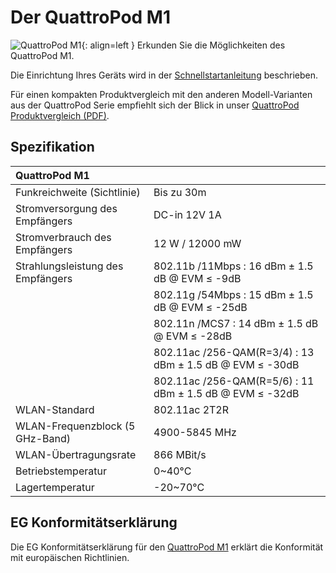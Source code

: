 # Der QuattroPod M1 

![QuattroPod M1][1]{: align=left } Erkunden Sie die Möglichkeiten des QuattroPod M1. 

Die Einrichtung Ihres Geräts wird in der [Schnellstartanleitung](quickstart.md) beschrieben. 

Für einen kompakten Produktvergleich mit den anderen Modell-Varianten aus der QuattroPod Serie empfiehlt sich der Blick in unser [QuattroPod Produktvergleich (PDF)][3].

  [1]: /assets/img/quattropod.m1.png
  [2]: https://www.quattropod.de/m1.php
  [3]: https://download.stueber.de/doc/de/quattropod/quattropod.produktvergleich.de.pdf
  
## Spezifikation

| QuattroPod M1 | |
| :---- | :---- |
| Funkreichweite (Sichtlinie) | Bis zu 30m |
| Stromversorgung des Empfängers | DC-in 12V 1A |
| Stromverbrauch des Empfängers | 12 W / 12000 mW |
| Strahlungsleistung des Empfängers | 802.11b /11Mbps : 16 dBm ± 1.5 dB @ EVM ≤ -9dB |
|  | 802.11g /54Mbps : 15 dBm ± 1.5 dB @ EVM ≤ -25dB |
|  | 802.11n /MCS7 : 14 dBm ± 1.5 dB @ EVM ≤ -28dB |
|  | 802.11ac /256-QAM(R=3/4) : 13 dBm ± 1.5 dB @ EVM ≤ -30dB |
|  | 802.11ac /256-QAM(R=5/6) : 11 dBm ± 1.5 dB @ EVM ≤ -32dB |
| WLAN-Standard | 802.11ac 2T2R | 
| WLAN-Frequenzblock (5 GHz-Band) |  4900-5845 MHz |
| WLAN-Übertragungsrate |  866 MBit/s |
| Betriebstemperatur | 0~40°C | 
| Lagertemperatur | -20~70°C | 
 
## EG Konformitätserklärung

Die EG Konformitätserklärung für den [QuattroPod M1](https://download.stueber.de/doc/de/quattropod/quattropodm1.konformitaetserklaerung.pdf) erklärt die Konformität mit europäischen Richtlinien.
 



